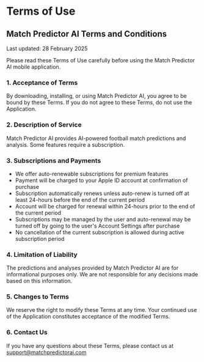 # Terms of Use

## Match Predictor AI Terms and Conditions

Last updated: 28 February 2025

Please read these Terms of Use carefully before using the Match Predictor AI mobile application.

### 1. Acceptance of Terms

By downloading, installing, or using Match Predictor AI, you agree to be bound by these Terms. If you do not agree to these Terms, do not use the Application.

### 2. Description of Service

Match Predictor AI provides AI-powered football match predictions and analysis. Some features require a subscription.

### 3. Subscriptions and Payments

- We offer auto-renewable subscriptions for premium features
- Payment will be charged to your Apple ID account at confirmation of purchase
- Subscription automatically renews unless auto-renew is turned off at least 24-hours before the end of the current period
- Account will be charged for renewal within 24-hours prior to the end of the current period
- Subscriptions may be managed by the user and auto-renewal may be turned off by going to the user's Account Settings after purchase
- No cancellation of the current subscription is allowed during active subscription period

### 4. Limitation of Liability

The predictions and analyses provided by Match Predictor AI are for informational purposes only. We are not responsible for any decisions made based on this information.

### 5. Changes to Terms

We reserve the right to modify these Terms at any time. Your continued use of the Application constitutes acceptance of the modified Terms.

### 6. Contact Us

If you have any questions about these Terms, please contact us at support@matchpredictorai.com
